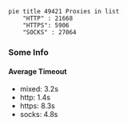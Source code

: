 
```mermaid
pie title 49421 Proxies in list
    "HTTP" : 21668
    "HTTPS": 5906
    "SOCKS" : 27064
```

### Some Info
#### Average Timeout

- mixed: 3.2s
- http: 1.4s
- https: 8.3s
- socks: 4.8s